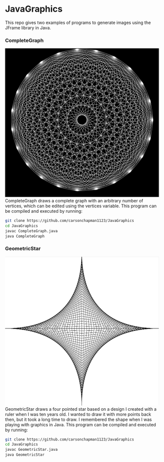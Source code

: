 # JavaGraphics
This repo gives two examples of programs to generate images using the JFrame library in Java.

### CompleteGraph
![Model](https://github.com/carsonchapman1123/JavaGraphics/blob/master/images/CompleteGraph.png)
CompleteGraph draws a complete graph with an arbitrary number of vertices, which can be edited using the vertices variable. This program can be compiled and executed by running:
```bash
git clone https://github.com/carsonchapman1123/JavaGraphics
cd JavaGraphics
javac CompleteGraph.java
java CompleteGraph
```


### GeometricStar
![Model](https://github.com/carsonchapman1123/JavaGraphics/blob/master/images/GeometricStar.png)
GeometricStar draws a four pointed star based on a design I created with a ruler when I was ten years old. I wanted to draw it with more points back then, but it took a long time to draw. I remembered the shape when I was playing with graphics in Java. This program can be compiled and executed by running:
```bash
git clone https://github.com/carsonchapman1123/JavaGraphics
cd JavaGraphics
javac GeometricStar.java
java GeometricStar
```
